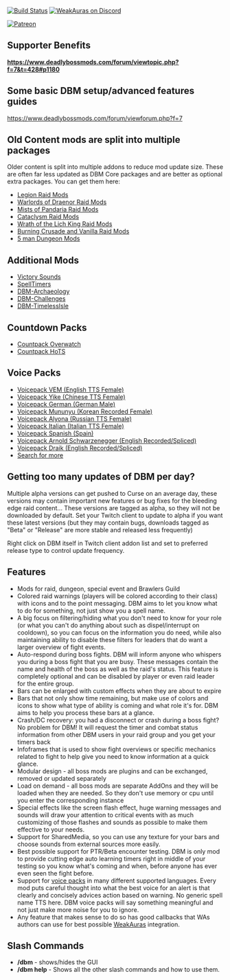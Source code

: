 [![Build Status](https://travis-ci.org/DeadlyBossMods/DeadlyBossMods.svg?branch=master)](https://travis-ci.org/DeadlyBossMods/DeadlyBossMods)
[![WeakAuras on Discord](https://img.shields.io/badge/discord-DeadlyBossMods-738bd7.svg?style=flat)](https://discord.gg/DeadlyBossMods) 

[![Patreon](https://media.forgecdn.net/attachments/76/25/patreon-medium-button.png)](https://www.patreon.com/deadlybossmods)


<h2><strong>Supporter Benefits</strong></h2>
<p><strong><a href="https://www.deadlybossmods.com/forum/viewtopic.php?f=7&amp;t=428#p1180">https://www.deadlybossmods.com/forum/viewtopic.php?f=7&amp;t=428#p1180</a></strong></p>
<h2 id="w-suggestions-support-forums"><strong>Some basic DBM setup/advanced features guides</strong></h2>
<p><a href="https://www.deadlybossmods.com/forum/viewforum.php?f=7">https://www.deadlybossmods.com/forum/viewforum.php?f=7</a></p>
<h2 id="w-old-content-mods-are-split-into-multiple-packages"><strong>Old Content mods are split into multiple packages</strong></h2>
<p>Older content is split into multiple addons to reduce mod update size. These are often far less updated as DBM Core packages and are better as optional extra packages. You can get them here:</p>
<ul>
<li><a href="https://wow.curseforge.com/projects/deadly-boss-mods-dbm-legion">Legion Raid Mods</a></li>
<li><a href="https://wow.curseforge.com/projects/deadly-boss-mods-wod">Warlords of Draenor Raid Mods</a></li>
<li><a href="https://wow.curseforge.com/projects/deadly-boss-mods-mop">Mists of Pandaria Raid Mods</a></li>
<li><a href="https://wow.curseforge.com/projects/deadly-boss-mods-cataclysm-mods">Cataclysm Raid Mods</a></li>
<li><a href="https://wow.curseforge.com/projects/deadly-boss-mods-wotlk">Wrath of the Lich King Raid Mods</a></li>
<li><a href="https://wow.curseforge.com/projects/dbm-bc">Burning Crusade and Vanilla Raid Mods</a></li>
<li><a href="https://wow.curseforge.com/projects/deadly-boss-mods-dbm-dungeons">5 man Dungeon Mods</a></li>
</ul>
<h2 id="w-additional-mods"><strong>Additional Mods</strong></h2>
<ul>
<li><a href="http://wow.curseforge.com/addons/dbm-victorysounds">Victory Sounds</a></li>
<li><a href="http://wow.curseforge.com/addons/dbm-spelltimers">SpellTimers</a></li>
<li><a href="http://wow.curseforge.com/addons/dbm-archaeology">DBM-Archaeology</a></li>
<li><a href="https://wow.curseforge.com/projects/dbm-challenges">DBM-Challenges</a></li>
<li><a href="http://wow.curseforge.com/addons/dbm-timeless-isle/">DBM-TimelessIsle</a></li>
</ul>
<h2><strong>Countdown Packs</strong></h2>
<ul>
<li><a href="https://wow.curseforge.com/projects/deadly-boss-mods-dbm-overwatch-countdown-pack">Countpack Overwatch</a></li>
<li><a href="https://wow.curseforge.com/projects/deadly-boss-mods-dbm-heroes-of-the-storm-hots">Countpack&nbsp;HoTS</a></li>
</ul>
<h2 id="w-voice-packs"><strong>Voice Packs</strong></h2>
<ul>
<li><a href="http://wow.curseforge.com/addons/dbm-voicepack-vem/">Voicepack VEM (English TTS Female)</a></li>
<li><a href="http://wow.curseforge.com/addons/dbm-voicepack-yike/">Voicepack Yike (Chinese TTS Female)</a></li>
<li><a href="http://wow.curseforge.com/addons/dbm-voicepack-german/">Voicepack German (German Male)</a></li>
<li><a href="https://wow.curseforge.com/projects/dbm-voicepack-mununyu">Voicepack Mununyu (Korean Recorded Female)</a></li>
<li><a href="http://wow.curseforge.com/addons/dbm-voicepack-russian/">Voicepack Alyona (Russian TTS Female)</a></li>
<li><a href="http://wow.curseforge.com/addons/dbm-voicepack-italian/">Voicepack Italian (Italian TTS Female)</a></li>
<li><a href="https://wow.curseforge.com/projects/dbm-voicepack-spanish-spain">Voicepack Spanish (Spain)</a></li>
<li><a href="http://wow.curseforge.com/addons/arnold-schwarzenegger-vem-dbm/">Voicepack Arnold Schwarzenegger (English Recorded/Spliced)</a></li>
<li><a href="http://wow.curseforge.com/addons/dbm-vpdraik/">Voicepack Draik (English Recorded/Spliced)</a></li>
<li><a href="https://wow.curseforge.com/search?search=dbm+voice">Search for more</a></li>
</ul>
<h2 id="w-getting-too-many-updates-of-dbm-per-day"><strong>Getting too many updates of DBM per day?</strong></h2>
<p>Multiple alpha versions can get pushed to Curse on an average day, these versions may contain important new features or bug fixes for the bleeding edge raid content... These versions are tagged as alpha, so they will not be downloaded by default. Set your Twitch client to update to alpha if you want these latest versions (but they may contain bugs, downloads tagged as "Beta" or "Release" are more stable and released less frequently)</p>
<p>Right click on DBM itself in Twitch client addon list and set to preferred release type to control update frequency.</p>
<h2 id="w-features"><strong>Features</strong></h2>
<ul>
<li>Mods for raid, dungeon, special event and Brawlers Guild</li>
<li>Colored raid warnings (players will be colored according to their class) with icons and to the point messaging. DBM aims to let you know what to do for something, not just show you a spell name.</li>
<li>A big focus on filtering/hiding what you don't need to know for your role (or what you can't do anything about such as dispel/interrupt on cooldown), so you can focus on the information you do need, while also maintaining ability to disable these filters for leaders that do want a larger overview of fight events.</li>
<li>Auto-respond during boss fights. DBM will inform anyone who whispers you during a boss fight that you are busy. These messages contain the name and health of the boss as well as the raid's status. This feature is completely optional and can be disabled by player or even raid leader for the entire group.</li>
<li>Bars can be enlarged with custom effects when they are about to expire</li>
<li>Bars that not only show time remaining, but make use of colors and icons to show what type of ability is coming and what role it's for. DBM aims to help you process these bars at a glance.</li>
<li>Crash/DC recovery: you had a disconnect or crash during a boss fight? No problem for DBM! It will request the timer and combat status information from other DBM users in your raid group and you get your timers back</li>
<li>Infoframes that is used to show fight overviews or specific mechanics related to fight to help give you need to know information at a quick glance.</li>
<li>Modular design - all boss mods are plugins and can be exchanged, removed or updated separately</li>
<li>Load on demand - all boss mods are separate AddOns and they will be loaded when they are needed. So they don't use memory or cpu until you enter the corresponding instance</li>
<li>Special effects like the screen flash effect, huge warning messages and sounds will draw your attention to critical events with as much customizing of those flashes and sounds as possible to make them effective to your needs.</li>
<li>Support for SharedMedia, so you can use any texture for your bars and choose sounds from external sources more easily.</li>
<li>Best possible support for PTR/Beta encounter testing. DBM is only mod to provide cutting edge auto learning timers right in middle of your testing so you know what's coming and when, before anyone has ever even seen the fight before.</li>
<li>Support for <a href="https://wow.curseforge.com/projects/dbm-voicepack-vem?gameCategorySlug=addons&amp;projectID=87805">voice packs</a> in many different supported languages. Every mod puts careful thought into what the best voice for an alert is that clearly and concisely advices action based on warning. No generic spell name TTS here. DBM voice packs will say something meaningful and not just make more noise for you to ignore.</li>
<li>Any feature that makes sense to do so has good callbacks that WAs authors can use for best possible <a href="https://www.wowace.com/projects/weakauras-2">WeakAuras</a> integration.</li>
</ul>
<h2 id="w-slash-commands"><strong>Slash Commands</strong></h2>
<ul>
<li><strong>/dbm</strong> - shows/hides the GUI</li>
<li><strong>/dbm help</strong> - Shows all the other slash commands and how to use them.</li>
</ul>

